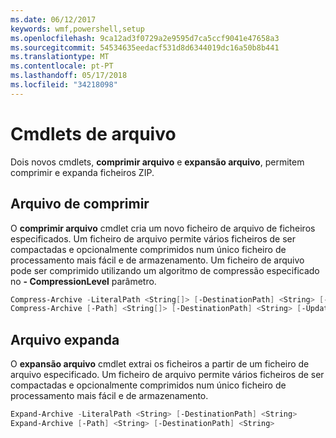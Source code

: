 ```yaml
---
ms.date: 06/12/2017
keywords: wmf,powershell,setup
ms.openlocfilehash: 9ca12ad3f0729a2e9595d7ca5ccf9041e47658a3
ms.sourcegitcommit: 54534635eedacf531d8d6344019dc16a50b8b441
ms.translationtype: MT
ms.contentlocale: pt-PT
ms.lasthandoff: 05/17/2018
ms.locfileid: "34218098"
---
```

# <a name="archive-cmdlets"></a>Cmdlets de arquivo

Dois novos cmdlets, **comprimir arquivo** e **expansão arquivo**, permitem comprimir e expanda ficheiros ZIP.

## <a name="compress-archive"></a>Arquivo de comprimir
O **comprimir arquivo** cmdlet cria um novo ficheiro de arquivo de ficheiros especificados. Um ficheiro de arquivo permite vários ficheiros de ser compactadas e opcionalmente comprimidos num único ficheiro de processamento mais fácil e de armazenamento. Um ficheiro de arquivo pode ser comprimido utilizando um algoritmo de compressão especificado no **- CompressionLevel** parâmetro.
```powershell
Compress-Archive -LiteralPath <String[]> [-DestinationPath] <String> [-Update] [-CompressionLevel <Microsoft.PowerShell.Commands.CompressionLevel>]
Compress-Archive [-Path] <String[]> [-DestinationPath] <String> [-Update] [-CompressionLevel <Microsoft.PowerShell.Commands.CompressionLevel>]
```

## <a name="expand-archive"></a>Arquivo expanda
O **expansão arquivo** cmdlet extrai os ficheiros a partir de um ficheiro de arquivo especificado. Um ficheiro de arquivo permite vários ficheiros de ser compactadas e opcionalmente comprimidos num único ficheiro de processamento mais fácil e de armazenamento.
```powershell
Expand-Archive -LiteralPath <String> [-DestinationPath] <String>
Expand-Archive [-Path] <String> [-DestinationPath] <String>
```

